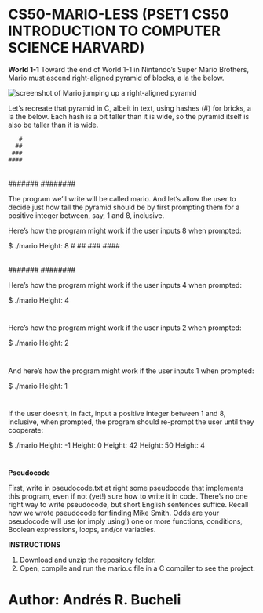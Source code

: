 # CS50-MARIO-LESS (PSET1 CS50 INTRODUCTION TO COMPUTER SCIENCE HARVARD)

<strong>World 1-1</strong>
Toward the end of World 1-1 in Nintendo’s Super Mario Brothers, Mario must ascend right-aligned pyramid of blocks, a la the below.

![screenshot of Mario jumping up a right-aligned pyramid](https://lab.cs50.io/_site/3239b6b61ad1beb860bccf965c6c49f2e6984b79/mario/less/pyramid.png)

Let’s recreate that pyramid in C, albeit in text, using hashes (#) for bricks, a la the below. Each hash is a bit taller than it is wide, so the pyramid itself is also be taller than it is wide.

       #
      ##
     ###
    ####
   #####
  ######
 #######
########

The program we’ll write will be called mario. And let’s allow the user to decide just how tall the pyramid should be by first prompting them for a positive integer between, say, 1 and 8, inclusive.

Here’s how the program might work if the user inputs 8 when prompted:

$ ./mario
Height: 8
       #
      ##
     ###
    ####
   #####
  ######
 #######
########

Here’s how the program might work if the user inputs 4 when prompted:

$ ./mario
Height: 4
   #
  ##
 ###
####

Here’s how the program might work if the user inputs 2 when prompted:

$ ./mario
Height: 2
 #
##

And here’s how the program might work if the user inputs 1 when prompted:

$ ./mario
Height: 1
#

If the user doesn’t, in fact, input a positive integer between 1 and 8, inclusive, when prompted, the program should re-prompt the user until they cooperate:

$ ./mario
Height: -1
Height: 0
Height: 42
Height: 50
Height: 4
   #
  ##
 ###
####

<strong>Pseudocode</strong>

First, write in pseudocode.txt at right some pseudocode that implements this program, even if not (yet!) sure how to write it in code. There’s no one right way to write pseudocode, but short English sentences suffice. Recall how we wrote pseudocode for finding Mike Smith. Odds are your pseudocode will use (or imply using!) one or more functions, conditions, Boolean expressions, loops, and/or variables.

<strong>INSTRUCTIONS</strong>
1. Download and unzip the repository folder.
2. Open, compile and run the mario.c file in a C compiler to see the project.

# Author: Andrés R. Bucheli

